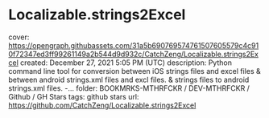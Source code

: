 # Localizable.strings2Excel

cover: https://opengraph.githubassets.com/31a5b690769574761507605579c4c910f72347ed3ff99261149a2b544d9d932c/CatchZeng/Localizable.strings2Excel
created: December 27, 2021 5:05 PM (UTC)
description: Python command line tool for conversion between iOS strings files and excel files & between android strings.xml files and excl files. & strings files to android strings.xml files. -...
folder: BOOKMRKS-MTHRFCKR / DEV-MTHRFCKR / Github / GH Stars
tags: github stars
url: https://github.com/CatchZeng/Localizable.strings2Excel